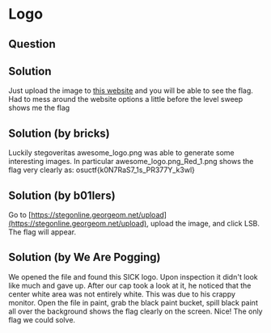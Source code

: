 # Logo

## Question

>

## Solution
Just upload the image to [this website](https://29a.ch/photo-forensics/#level-sweep) and you will be able to see the flag. Had to mess around the website options a little before the level sweep shows me the flag

## Solution (by bricks)
Luckily stegoveritas awesome_logo.png was able to generate some interesting images. In particular awesome_logo.png_Red_1.png shows the flag very clearly as: osuctf{k0N7RaS7_1s_PR377Y_k3wl}

## Solution (by b01lers)
Go to [https://stegonline.georgeom.net/upload](https://stegonline.georgeom.net/upload), upload the image, and click LSB. The flag will appear.

## Solution (by We Are Pogging)
We opened the file and found this SICK logo. Upon inspection it didn't look like much and gave up. After our cap took a look at it, he noticed that the center white area was not entirely white. This was due to his crappy monitor. Open the file in paint, grab the black paint bucket, spill black paint all over the background shows the flag clearly on the screen. Nice! The only flag we could solve.
